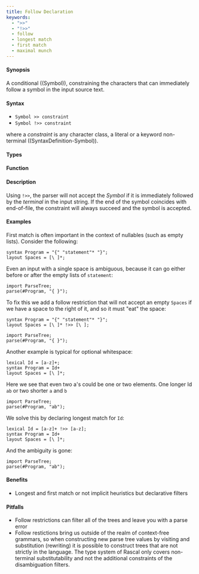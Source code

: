 ```yaml
---
title: Follow Declaration
keywords:
  - ">>"
  - "!>>"
  - follow
  - longest match
  - first match
  - maximal munch
---
```


#### Synopsis

A conditional ((Symbol)), constraining the characters that can immediately follow a symbol in the input source text.

#### Syntax

*  `Symbol >> constraint` 
*  `Symbol !>> constraint`

where a _constraint_ is any character class, a literal or a keyword non-terminal ((SyntaxDefinition-Symbol)).

#### Types

#### Function

#### Description

Using `!>>`, the parser will not accept the _Symbol_ if it is immediately followed by the _terminal_ in the input string. If the end of the symbol coincides with end-of-file, the constraint will always succeed and the symbol is accepted.

#### Examples

First match is often important in the context of nullables (such as empty lists). Consider the following:

```rascal-commands
syntax Program = "{" "statement"* "}";
layout Spaces = [\ ]*;
```

Even an input with a single space is ambiguous, because it can go either before or after the empty lists of `statement`:

```rascal-shell,continue,errors
import ParseTree;
parse(#Program, "{ }");
```

To fix this we add a follow restriction that will not accept an empty `Spaces` if we have a space to the right of it, and so it must "eat" the space:
```rascal-commands
syntax Program = "{" "statement"* "}";
layout Spaces = [\ ]* !>> [\ ];
```

```rascal-shell,continue
import ParseTree;
parse(#Program, "{ }");
```

Another example is typical for optional whitespace:
```rascal-shell,continue
lexical Id = [a-z]+;
syntax Program = Id+
layout Spaces = [\ ]*;
```

Here we see that even two a's could be one or two elements. One longer Id `ab` or two shorter `a` and `b`
```rascal-shell,continue,errors
import ParseTree;
parse(#Program, "ab");
```

We solve this by declaring longest match for `Id`:
```rascal-shell,continue
lexical Id = [a-z]+ !>> [a-z];
syntax Program = Id+
layout Spaces = [\ ]*;
```

And the ambiguity is gone:
```rascal-shell,continue
import ParseTree;
parse(#Program, "ab");
```

#### Benefits

* Longest and first match or not implicit heuristics but declarative filters

#### Pitfalls

* Follow restrictions can filter all of the trees and leave you with a parse error
* Follow restictions bring us outside of the realm of context-free grammars, so when constructing new parse tree values by visiting and substitution (rewriting) it is possible to construct trees that are not strictly in the language. The type system of Rascal only covers non-terminal substitutability and not the additional constraints of the disambiguation filters. 

